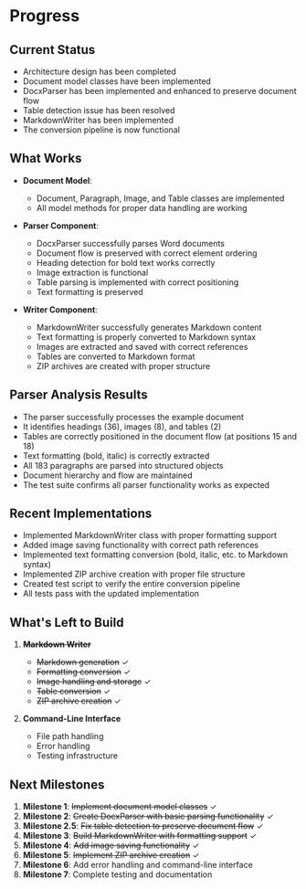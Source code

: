 # Progress

## Current Status
- Architecture design has been completed
- Document model classes have been implemented
- DocxParser has been implemented and enhanced to preserve document flow
- Table detection issue has been resolved
- MarkdownWriter has been implemented
- The conversion pipeline is now functional

## What Works
- **Document Model**:
  - Document, Paragraph, Image, and Table classes are implemented
  - All model methods for proper data handling are working

- **Parser Component**:
  - DocxParser successfully parses Word documents
  - Document flow is preserved with correct element ordering
  - Heading detection for bold text works correctly
  - Image extraction is functional
  - Table parsing is implemented with correct positioning
  - Text formatting is preserved

- **Writer Component**:
  - MarkdownWriter successfully generates Markdown content
  - Text formatting is properly converted to Markdown syntax
  - Images are extracted and saved with correct references
  - Tables are converted to Markdown format
  - ZIP archives are created with proper structure

## Parser Analysis Results
- The parser successfully processes the example document
- It identifies headings (36), images (8), and tables (2)
- Tables are correctly positioned in the document flow (at positions 15 and 18)
- Text formatting (bold, italic) is correctly extracted
- All 183 paragraphs are parsed into structured objects
- Document hierarchy and flow are maintained
- The test suite confirms all parser functionality works as expected

## Recent Implementations
- Implemented MarkdownWriter class with proper formatting support
- Added image saving functionality with correct path references
- Implemented text formatting conversion (bold, italic, etc. to Markdown syntax)
- Implemented ZIP archive creation with proper file structure
- Created test script to verify the entire conversion pipeline
- All tests pass with the updated implementation

## What's Left to Build
1. ~~**Markdown Writer**~~
   - ~~Markdown generation~~ ✓
   - ~~Formatting conversion~~ ✓
   - ~~Image handling and storage~~ ✓
   - ~~Table conversion~~ ✓
   - ~~ZIP archive creation~~ ✓

2. **Command-Line Interface**
   - File path handling
   - Error handling
   - Testing infrastructure

## Next Milestones
1. **Milestone 1**: ~~Implement document model classes~~ ✓
2. **Milestone 2**: ~~Create DocxParser with basic parsing functionality~~ ✓
3. **Milestone 2.5**: ~~Fix table detection to preserve document flow~~ ✓
4. **Milestone 3**: ~~Build MarkdownWriter with formatting support~~ ✓
5. **Milestone 4**: ~~Add image saving functionality~~ ✓
6. **Milestone 5**: ~~Implement ZIP archive creation~~ ✓
7. **Milestone 6**: Add error handling and command-line interface
8. **Milestone 7**: Complete testing and documentation 